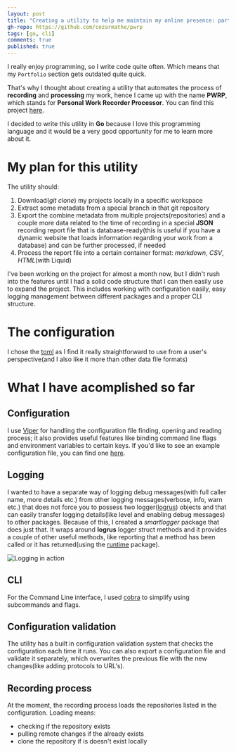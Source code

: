```yaml
---
layout: post
title: "Creating a utility to help me maintain my online presence: part 1"
gh-repo: https://github.com/cezarmathe/pwrp
tags: [go, cli]
comments: true
published: true
---
```


I really enjoy programming, so I write code quite often. Which means that my `Portfolio` section gets outdated quite quick. 

That's why I thought about creating a utility that automates the process of **recording** and **processing** my work, hence I came up with the name **PWRP**, which stands for **Personal Work Recorder Processor**. You can find this project [here](https://github.com/cezarmathe/pwrp).

I decided to write this utility in **Go** because I love this programming language and it would be a very good opportunity for me to learn more about it.

# My plan for this utility

The utility should:

1. Download(*git clone*) my projects locally in a specific workspace
2. Extract some metadata from a special branch in that git repository
3. Export the combine metadata from multiple projects(repositories) and a couple more data related to the time of recording in a special **JSON** recording report file that is database-ready(this is useful if you have a dynamic website that loads information regarding your work from a database) and can be further processed, if needed
4. Process the report file into a certain container format: *markdown*, *CSV*, *HTML*(with Liquid)

I've been working on the project for almost a month now, but I didn't rush into the features until I had a solid code structure that I can then easily use to expand the project. This includes working with configuration easily, easy logging management between different packages and a proper CLI structure.

# The configuration

I chose the [toml](https://github.com/toml-lang/toml) as I find it really straightforward to use from a user's perspective(and I also like it more than other data file formats)

# What I have acomplished so far

## Configuration

I use [Viper](https://github.com/spf13/viper) for handling the configuration file finding, opening and reading process; it also provides useful features like binding command line flags and environment variables to certain keys. If you'd like to see an example configuration file, you can find one [here](https://github.com/cezarmathe/pwrp/blob/master/pwrp.toml).

## Logging

I wanted to have a separate way of logging debug messages(with full caller name, more details etc.) from other logging messages(verbose, info, warn etc.) that does not force you to possess two logger([logrus](https://github.com/sirupsen/logrus)) objects and that can easily transfer logging details(like level and enabling debug messages) to other packages. 
Because of this, I created a *smartlogger* package that does just that. It wraps around **logrus** logger struct methods and it provides a couple of other useful methods, like reporting that a method has been called or it has returned(using the [runtime](https://godoc.org/runtime) package).

![Logging in action](https://cezarmathe.com/img/2019-04-07-image.png "Logging in action")

## CLI

For the Command Line interface, I used [cobra](https://github.com/spf13/cobra) to simplify using subcommands and flags.

## Configuration validation

The utility has a built in configuration validation system that checks the configuration each time it runs. You can also export a configuration file and validate it separately, which overwrites the previous file with the new changes(like adding protocols to URL's).

## Recording process

At the moment, the recording process loads the repositories listed in the configuration. Loading means:

- checking if the repository exists
- pulling remote changes if the already exists
- clone the repository if is doesn't exist locally